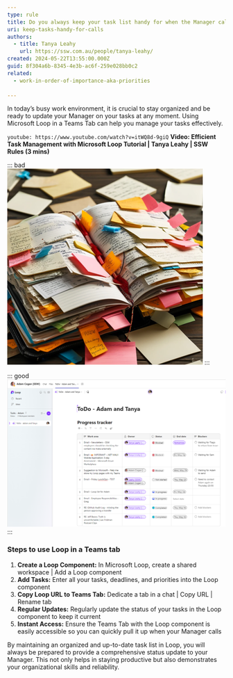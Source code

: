 ```yaml
---
type: rule
title: Do you always keep your task list handy for when the Manager calls?
uri: keep-tasks-handy-for-calls
authors:
  - title: Tanya Leahy
    url: https://ssw.com.au/people/tanya-leahy/
created: 2024-05-22T13:55:00.000Z
guid: 8f304a6b-8345-4e3b-ac6f-259e028bb0c2
related:
  - work-in-order-of-importance-aka-priorities

---
```


In today’s busy work environment, it is crucial to stay organized and be ready to update your Manager on your tasks at any moment. Using Microsoft Loop in a Teams Tab can help you manage your tasks effectively.

<!--endintro-->
`youtube: https://www.youtube.com/watch?v=itWQ8d-9giQ`
**Video: Efficient Task Management with Microsoft Loop Tutorial | Tanya Leahy | SSW Rules (3 mins)**

::: bad  
![Figure: Bad example - Unorganized tasks written in a notebook](rules/keep-tasks-handy-for-calls/notebook-task-list.png)
:::

::: good  
![Figure: Good example - Organized task list using Loop in a Teams tab](rules/keep-tasks-handy-for-calls/loop-tasks-in-teams.png)
:::

### Steps to use Loop in a Teams tab

1. **Create a Loop Component:** In Microsoft Loop, create a shared workspace | Add a Loop component
2. **Add Tasks:** Enter all your tasks, deadlines, and priorities into the Loop component
3. **Copy Loop URL to Teams Tab:** Dedicate a tab in a chat | Copy URL | Rename tab
4. **Regular Updates:** Regularly update the status of your tasks in the Loop component to keep it current
5. **Instant Access:** Ensure the Teams Tab with the Loop component is easily accessible so you can quickly pull it up when your Manager calls

By maintaining an organized and up-to-date task list in Loop, you will always be prepared to provide a comprehensive status update to your Manager. This not only helps in staying productive but also demonstrates your organizational skills and reliability.
